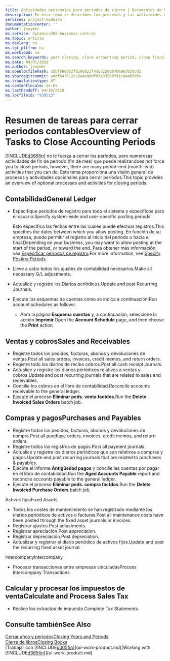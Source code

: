 ```yaml
---
title: Actividades opcionales para periodos de cierre | Documentos de Microsoft
description: En este tema se describen los procesos y las actividades opcionales para cerrar periodos contables en Business Central.
services: project-madeira
documentationcenter: ''
author: jswymer
ms.service: dynamics365-business-central
ms.topic: article
ms.devlang: na
ms.tgt_pltfrm: na
ms.workload: na
ms.search.keywords: year closing, close accounting period, close fiscal year, aging, creditor payments, vendor payments
ms.date: 04/01/2019
ms.author: jswymer
ms.openlocfilehash: cbbfb06052f8286822f4ab722d00706de303dc02
ms.sourcegitcommit: addfb47612cc2e4e98dfd7e338b6f41cde405d5c
ms.translationtype: HT
ms.contentlocale: es-ES
ms.lasthandoff: 04/16/2019
ms.locfileid: "939513"
---
```

# <a name="overview-of-tasks-to-close-accounting-periods"></a><span data-ttu-id="7e6e1-103">Resumen de tareas para cerrar periodos contables</span><span class="sxs-lookup"><span data-stu-id="7e6e1-103">Overview of Tasks to Close Accounting Periods</span></span>
[!INCLUDE[d365fin](includes/d365fin_md.md)] <span data-ttu-id="7e6e1-104">no le fuerza a cerrar los períodos, pero numerosas actividades de fin de período (fin de mes) que puede realizar.</span><span class="sxs-lookup"><span data-stu-id="7e6e1-104">does not force you to close periods, however, there are many period-end (month-end) activities that you can do.</span></span> <span data-ttu-id="7e6e1-105">Este tema proporciona una visión general de procesos y actividades opcionales para cerrar períodos.</span><span class="sxs-lookup"><span data-stu-id="7e6e1-105">This topic provides an overview of optional processes and activities for closing periods.</span></span>  

## <a name="general-ledger"></a><span data-ttu-id="7e6e1-106">Contabilidad</span><span class="sxs-lookup"><span data-stu-id="7e6e1-106">General Ledger</span></span>
* <span data-ttu-id="7e6e1-107">Especifique períodos de registro para todo el sistema y específicos para el usuario.</span><span class="sxs-lookup"><span data-stu-id="7e6e1-107">Specify system-wide and user-specific posting periods.</span></span>  

    <span data-ttu-id="7e6e1-108">Esto especifica las fechas entre las cuales puede efectuar registros.</span><span class="sxs-lookup"><span data-stu-id="7e6e1-108">This specifies the dates between which you allow posting.</span></span> <span data-ttu-id="7e6e1-109">En función de su empresa, puede permitir el registro al inicio del periodo o hacia el final.</span><span class="sxs-lookup"><span data-stu-id="7e6e1-109">Depending on your business, you may want to allow posting at the start of the period, or toward the end.</span></span> <span data-ttu-id="7e6e1-110">Para obtener más información, vea [Especificar periodos de registro](finance-how-specify-posting-periods.md).</span><span class="sxs-lookup"><span data-stu-id="7e6e1-110">For more information, see [Specify Posting Periods](finance-how-specify-posting-periods.md).</span></span>  
* <span data-ttu-id="7e6e1-111">Lleve a cabo todos los ajustes de contabilidad necesarios.</span><span class="sxs-lookup"><span data-stu-id="7e6e1-111">Make all necessary G/L adjustments.</span></span>  
* <span data-ttu-id="7e6e1-112">Actualice y registre los Diarios periódicos.</span><span class="sxs-lookup"><span data-stu-id="7e6e1-112">Update and post Recurring Journals.</span></span>  
  <!--* Process Consolidations-->
* <span data-ttu-id="7e6e1-113">Ejecute los esquemas de cuentas como se indica a continuación:</span><span class="sxs-lookup"><span data-stu-id="7e6e1-113">Run account schedules as follows:</span></span>  
  * <span data-ttu-id="7e6e1-114">Abra la página **Esquema cuentas** y, a continuación, seleccione la acción **Imprimir**.</span><span class="sxs-lookup"><span data-stu-id="7e6e1-114">Open the **Account Schedule** page, and then choose the **Print** action.</span></span>  

## <a name="sales-and-receivables"></a><span data-ttu-id="7e6e1-115">Ventas y cobros</span><span class="sxs-lookup"><span data-stu-id="7e6e1-115">Sales and Receivables</span></span>
* <span data-ttu-id="7e6e1-116">Registre todos los pedidos, facturas, abonos y devoluciones de ventas.</span><span class="sxs-lookup"><span data-stu-id="7e6e1-116">Post all sales orders, invoices, credit memos, and return orders.</span></span>  
* <span data-ttu-id="7e6e1-117">Registre todo los diarios de recibo cobros.</span><span class="sxs-lookup"><span data-stu-id="7e6e1-117">Post all cash receipt journals.</span></span>  
* <span data-ttu-id="7e6e1-118">Actualice y registre los diarios periódicos relativos a ventas y cobros.</span><span class="sxs-lookup"><span data-stu-id="7e6e1-118">Update and post recurring journals that are related to sales and receivables.</span></span>  
* <span data-ttu-id="7e6e1-119">Concilie los cobros en el libro de contabilidad.</span><span class="sxs-lookup"><span data-stu-id="7e6e1-119">Reconcile accounts receivable to the general ledger.</span></span>  
* <span data-ttu-id="7e6e1-120">Ejecute el proceso **Eliminar peds. venta factdos**.</span><span class="sxs-lookup"><span data-stu-id="7e6e1-120">Run the **Delete Invoiced Sales Orders** batch job.</span></span>  

## <a name="purchases-and-payables"></a><span data-ttu-id="7e6e1-121">Compras y pagos</span><span class="sxs-lookup"><span data-stu-id="7e6e1-121">Purchases and Payables</span></span>
* <span data-ttu-id="7e6e1-122">Registre todos los pedidos, facturas, abonos y devoluciones de compra.</span><span class="sxs-lookup"><span data-stu-id="7e6e1-122">Post all purchase orders, invoices, credit memos, and return orders.</span></span>  
* <span data-ttu-id="7e6e1-123">Registre todos los registros de pagos.</span><span class="sxs-lookup"><span data-stu-id="7e6e1-123">Post all payment journals.</span></span>  
* <span data-ttu-id="7e6e1-124">Actualice y registre los diarios periódicos que son relativos a compras y pagos.</span><span class="sxs-lookup"><span data-stu-id="7e6e1-124">Update and post recurring journals that are related to purchases & payables.</span></span>  
* <span data-ttu-id="7e6e1-125">Ejecute el informe **Antigüedad pagos** y concilie las cuentas por pagar en el libro de contabilidad.</span><span class="sxs-lookup"><span data-stu-id="7e6e1-125">Run the **Aged Accounts Payable** report and reconcile accounts payable to the general ledger.</span></span>  
* <span data-ttu-id="7e6e1-126">Ejecute el proceso **Eliminar peds. compra factdos**.</span><span class="sxs-lookup"><span data-stu-id="7e6e1-126">Run the **Delete Invoiced Purchase Orders** batch job.</span></span>  

<span data-ttu-id="7e6e1-127">Activos fijos</span><span class="sxs-lookup"><span data-stu-id="7e6e1-127">Fixed Assets</span></span>
* <span data-ttu-id="7e6e1-128">Todos los costes de mantenimiento se han registrado mediante los diarios periódicos de activos o facturas.</span><span class="sxs-lookup"><span data-stu-id="7e6e1-128">Post all maintenance costs have been posted through the fixed asset journals or invoices.</span></span>
* <span data-ttu-id="7e6e1-129">Registrar ajustes.</span><span class="sxs-lookup"><span data-stu-id="7e6e1-129">Post adjustments.</span></span>
* <span data-ttu-id="7e6e1-130">Registrar apreciación.</span><span class="sxs-lookup"><span data-stu-id="7e6e1-130">Post appreciation.</span></span>
* <span data-ttu-id="7e6e1-131">Registrar depreciación.</span><span class="sxs-lookup"><span data-stu-id="7e6e1-131">Post depreciation.</span></span>
* <span data-ttu-id="7e6e1-132">Actualizar y registrar el diario periódico de activos fijos.</span><span class="sxs-lookup"><span data-stu-id="7e6e1-132">Update and post the recurring fixed asset journal.</span></span>

<span data-ttu-id="7e6e1-133">Intercompany</span><span class="sxs-lookup"><span data-stu-id="7e6e1-133">Intercompany</span></span>
* <span data-ttu-id="7e6e1-134">Procesar transacciones entre empresas vinculadas</span><span class="sxs-lookup"><span data-stu-id="7e6e1-134">Process Intercompany Transactions</span></span>

## <a name="calculate-and-process-sales-tax"></a><span data-ttu-id="7e6e1-135">Calcular y procesar los impuestos de venta</span><span class="sxs-lookup"><span data-stu-id="7e6e1-135">Calculate and Process Sales Tax</span></span>
* <span data-ttu-id="7e6e1-136">Realice los extractos de impuesto.</span><span class="sxs-lookup"><span data-stu-id="7e6e1-136">Complete Tax Statements.</span></span>  

## <a name="see-also"></a><span data-ttu-id="7e6e1-137">Consulte también</span><span class="sxs-lookup"><span data-stu-id="7e6e1-137">See Also</span></span>
[<span data-ttu-id="7e6e1-138">Cerrar años y periodos</span><span class="sxs-lookup"><span data-stu-id="7e6e1-138">Closing Years and Periods</span></span>](year-close-years-periods.md)  
[<span data-ttu-id="7e6e1-139">Cierre de libros</span><span class="sxs-lookup"><span data-stu-id="7e6e1-139">Closing Books</span></span>](year-close-books.md)  
<span data-ttu-id="7e6e1-140">[Trabajar con [!INCLUDE[d365fin](includes/d365fin_md.md)]](ui-work-product.md)</span><span class="sxs-lookup"><span data-stu-id="7e6e1-140">[Working with [!INCLUDE[d365fin](includes/d365fin_md.md)]](ui-work-product.md)</span></span>
